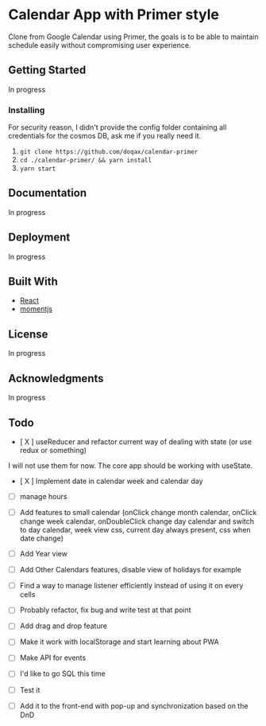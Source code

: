 # Calendar App with Primer style

Clone from Google Calendar using Primer, the goals is to be able to maintain schedule easily without compromising user experience.

## Getting Started

In progress

### Installing

For security reason, I didn't provide the config folder containing all credentials for the cosmos DB, ask me if you really need it.

1. `git clone https://github.com/doqax/calendar-primer`
2. `cd ./calendar-primer/ && yarn install`
3. `yarn start`

## Documentation

In progress

## Deployment

In progress

## Built With

- [React](*)
- [momentjs](*)

## License

In progress

## Acknowledgments

In progress

## Todo

- [ X ] useReducer and refactor current way of dealing with state (or use redux or something)

I will not use them for now. The core app should be working with useState.

- [ X ] Implement date in calendar week and calendar day
- [ ] manage hours
- [ ] Add features to small calendar (onClick change month calendar, onClick change week calendar, onDoubleClick change day calendar and switch to day calendar, week view css, current day always present, css when date change)
- [ ] Add Year view
- [ ] Add Other Calendars features, disable view of holidays for example
- [ ] Find a way to manage listener efficiently instead of using it on every cells
- [ ] Probably refactor, fix bug and write test at that point
- [ ] Add drag and drop feature
- [ ] Make it work with localStorage and start learning about PWA

- [ ] Make API for events
- [ ] I'd like to go SQL this time
- [ ] Test it
- [ ] Add it to the front-end with pop-up and synchronization based on the DnD
